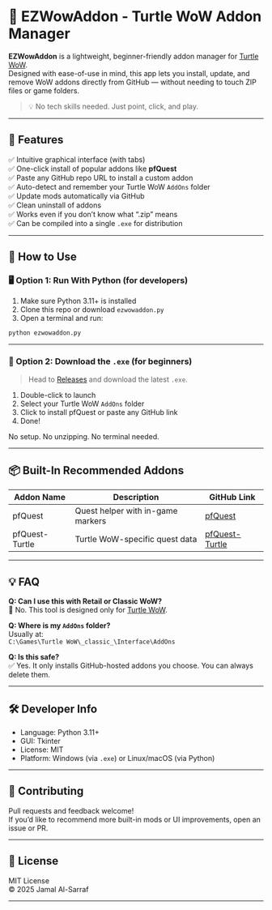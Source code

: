 # 🐢 EZWowAddon - Turtle WoW Addon Manager

**EZWowAddon** is a lightweight, beginner-friendly addon manager for [Turtle WoW](https://turtle-wow.org/).  
Designed with ease-of-use in mind, this app lets you install, update, and remove WoW addons directly from GitHub — without needing to touch ZIP files or game folders.

> 💡 No tech skills needed. Just point, click, and play.

---

## 🎯 Features

✅ Intuitive graphical interface (with tabs)  
✅ One-click install of popular addons like **pfQuest**  
✅ Paste any GitHub repo URL to install a custom addon  
✅ Auto-detect and remember your Turtle WoW `AddOns` folder  
✅ Update mods automatically via GitHub  
✅ Clean uninstall of addons  
✅ Works even if you don’t know what “.zip” means  
✅ Can be compiled into a single `.exe` for distribution  

---

## 🔧 How to Use

### 🖥️ Option 1: Run With Python (for developers)

1. Make sure Python 3.11+ is installed
2. Clone this repo or download `ezwowaddon.py`
3. Open a terminal and run:

```bash
python ezwowaddon.py
```

---

### 🧩 Option 2: Download the `.exe` (for beginners)

> Head to [Releases](https://github.com/jalsarraf0/ezwowaddon/releases) and download the latest `.exe`.

1. Double-click to launch
2. Select your Turtle WoW `AddOns` folder
3. Click to install pfQuest or paste any GitHub link
4. Done!

No setup. No unzipping. No terminal needed.

---

## 📦 Built-In Recommended Addons

| Addon Name        | Description                             | GitHub Link                                   |
|------------------|-----------------------------------------|-----------------------------------------------|
| pfQuest           | Quest helper with in-game markers       | [pfQuest](https://github.com/shagu/pfQuest)   |
| pfQuest-Turtle    | Turtle WoW-specific quest data          | [pfQuest-Turtle](https://github.com/shagu/pfQuest-turtle) |

---

## 💡 FAQ

**Q: Can I use this with Retail or Classic WoW?**  
🛑 No. This tool is designed only for [Turtle WoW](https://turtle-wow.org/).

**Q: Where is my `AddOns` folder?**  
Usually at:  
`C:\Games\Turtle WoW\_classic_\Interface\AddOns`

**Q: Is this safe?**  
✅ Yes. It only installs GitHub-hosted addons you choose. You can always delete them.

---

## 🛠 Developer Info

- Language: Python 3.11+
- GUI: Tkinter
- License: MIT
- Platform: Windows (via `.exe`) or Linux/macOS (via Python)

---

## 🤝 Contributing

Pull requests and feedback welcome!  
If you’d like to recommend more built-in mods or UI improvements, open an issue or PR.

---

## 📜 License

MIT License  
© 2025 Jamal Al-Sarraf

---
